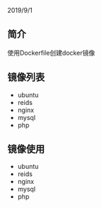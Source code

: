 2019/9/1

## 简介
使用Dockerfile创建docker镜像

## 镜像列表

* ubuntu
* reids
* nginx
* mysql
* php


## 镜像使用

* ubuntu
* reids
* nginx
* mysql
* php
